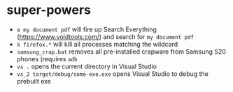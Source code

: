 # super-powers

 * `e my document pdf` will fire up Search Everything (https://www.voidtools.com/) and search for `my document pdf`
 * `k firefox.*` will kill all processes matching the wildcard
 * `samsung_crap.bat` removes all pre-installed crapware from Samsung S20 phones (requires `adb`
 * `vs .` opens the current directory in Visual Studio
 * `vs_2 target/debug/some-exe.exe` opens Visual Studio to debug the prebuilt exe
